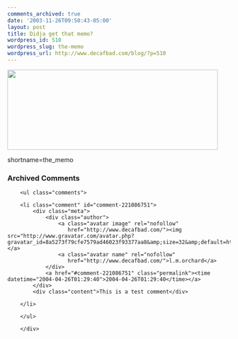 ```yaml
---
comments_archived: true
date: '2003-11-26T09:50:43-05:00'
layout: post
title: Didja get that memo?
wordpress_id: 510
wordpress_slug: the-memo
wordpress_url: http://www.decafbad.com/blog/?p=510
---
```

<a href="http://ars.userfriendly.org/cartoons/?id=20031126"><img width="475" height="181" src="http://www.userfriendly.org/cartoons/archives/03nov/uf006166.gif" border="0" /></a>
<!--more-->
shortname=the_memo

<div id="comments" class="comments archived-comments">
            <h3>Archived Comments</h3>
            
        <ul class="comments">
            
        <li class="comment" id="comment-221086751">
            <div class="meta">
                <div class="author">
                    <a class="avatar image" rel="nofollow" 
                       href="http://www.decafbad.com/"><img src="http://www.gravatar.com/avatar.php?gravatar_id=8a5273f79cfe7579ad46023f93377aa8&amp;size=32&amp;default=http://mediacdn.disqus.com/1320279820/images/noavatar32.png"/></a>
                    <a class="avatar name" rel="nofollow" 
                       href="http://www.decafbad.com/">l.m.orchard</a>
                </div>
                <a href="#comment-221086751" class="permalink"><time datetime="2004-04-26T01:29:40">2004-04-26T01:29:40</time></a>
            </div>
            <div class="content">This is a test comment</div>
            
        </li>
    
        </ul>
    
        </div>
    